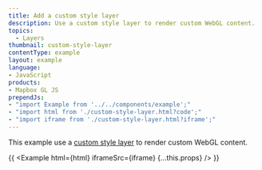 ```yaml
---
title: Add a custom style layer
description: Use a custom style layer to render custom WebGL content.
topics:
  - Layers
thumbnail: custom-style-layer
contentType: example
layout: example
language:
- JavaScript
products:
- Mapbox GL JS
prependJs:
- "import Example from '../../components/example';"
- "import html from './custom-style-layer.html?code';"
- "import iframe from './custom-style-layer.html?iframe';"
---
```


This example use a [custom style layer](/mapbox-gl-js/api/properties/#customlayerinterface) to render custom WebGL content.

{{ <Example html={html} iframeSrc={iframe} {...this.props} /> }}
